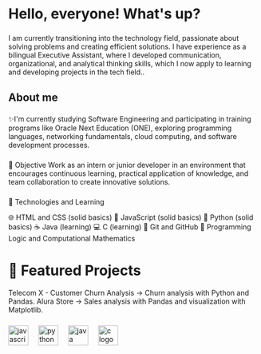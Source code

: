 <h1 align="left">Hello, everyone! What's up?</h1>

###

<p align="left">I am currently transitioning into the technology field, passionate about solving problems and creating efficient solutions.
I have experience as a bilingual Executive Assistant, where I developed communication, organizational, and analytical thinking skills, which I now apply to learning and developing projects in the tech field..</p>

###

<h2 align="left">About me</h2>

###

<p align="left">✨I'm currently studying Software Engineering and participating in training programs like Oracle Next Education (ONE), exploring programming languages, networking fundamentals, cloud computing, and software development processes.<br> </p>

###

###
🎯 Objective
Work as an intern or junior developer in an environment that encourages continuous learning, practical application of knowledge, and team collaboration to create innovative solutions.


###
🚀 Technologies and Learning

🌐 HTML and CSS (solid basics)
📜 JavaScript (solid basics)
🐍 Python (solid basics)
☕ Java (learning)
💻 C (learning)
📁 Git and GitHub
🧩 Programming Logic and Computational Mathematics

##
# 📌 Featured Projects
Telecom X - Customer Churn Analysis → Churn analysis with Python and Pandas.
Alura Store → Sales analysis with Pandas and visualization with Matplotlib.

###

<div align="left">
  <img src="https://cdn.jsdelivr.net/gh/devicons/devicon/icons/javascript/javascript-original.svg" height="40" alt="javascript logo"  />
  <img width="12" />
  <img src="https://cdn.jsdelivr.net/gh/devicons/devicon/icons/python/python-original.svg" height="40" alt="python logo"  />
  <img width="12" />
  <img src="https://cdn.jsdelivr.net/gh/devicons/devicon/icons/java/java-original.svg" height="40" alt="java logo"  />
  <img width="12" />
  <img src="https://cdn.jsdelivr.net/gh/devicons/devicon/icons/c/c-original.svg" height="40" alt="c logo"  />
  <img width="12" />
</div>

###
